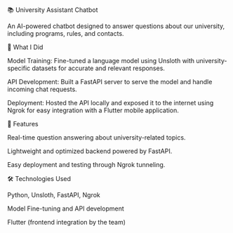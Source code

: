 📚 University Assistant Chatbot

An AI-powered chatbot designed to answer questions about our university, including programs, rules, and contacts.

🚀 What I Did

Model Training: Fine-tuned a language model using Unsloth with university-specific datasets for accurate and relevant responses.
  
API Development: Built a FastAPI server to serve the model and handle incoming chat requests.
  
Deployment: Hosted the API locally and exposed it to the internet using Ngrok for easy integration with a Flutter mobile application.

🎯 Features

Real-time question answering about university-related topics.
  
Lightweight and optimized backend powered by FastAPI.
  
Easy deployment and testing through Ngrok tunneling.

    
🛠️ Technologies Used

Python, Unsloth, FastAPI, Ngrok

Model Fine-tuning and API development

Flutter (frontend integration by the team)
